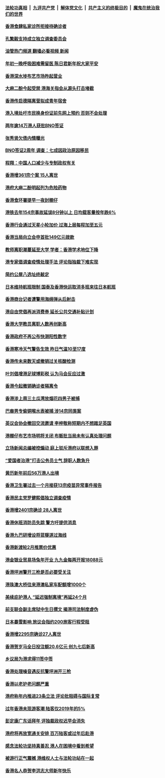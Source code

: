 ####  [法轮功真相](../../../../basic/blob/master/README.md?t=02030812) &nbsp;|&nbsp; [九评共产党](../../../../9ping.md/blob/master/README.md?t=02030812) &nbsp;|&nbsp; [解体党文化](../../../../jtdwh.md/blob/master/README.md?t=02030812)  &nbsp;|&nbsp; [共产主义的终极目的](../../../../gczydzjmd.md/blob/master/README.md?t=02030812) &nbsp;|&nbsp; [魔鬼在统治我们的世界](../../../../mgztzwmdsj.md/blob/master/README.md?t=02030812) 

#### [香港食肆私家诊所拒接待确诊者](../pages/nsc415/n13920483.md?t=02030812) 

#### [孔繁毅支持成立独立调查委员会](../pages/nsc415/n13920476.md?t=02030812) 

#### [油管热门频道 翻墙必看视频 新闻](http://129.146.143.75:81/youtube.html?02030812)

#### [年初一晚呼吸困难需留医 陈日君新年祝大家平安](../pages/nsc415/n13920463.md?t=02030812) 

#### [香港深水埗布艺市场昨起营业](../pages/nsc415/n13920453.md?t=02030812) 

#### [大麻二酚今起受禁 港海关指会从源头打击堵截](../pages/nsc415/n13920443.md?t=02030812) 

#### [香港传启德隔离营拟成青年宿舍](../pages/nsc415/n13920437.md?t=02030812) 

#### [港入境处吁市民换身份证前先网上预约 否则不会处理](../pages/nsc415/n13920431.md?t=02030812) 

#### [两年逾14万港人获批BNO签证](../pages/nsc415/n13920428.md?t=02030812) 

#### [张秀贤欠债内情曝光](../pages/nsc415/n13920421.md?t=02030812) 

#### [BNO签证2周年 调查：七成因政治原因移民](../pages/nsc415/n13919863.md?t=02030812) 

#### [程翔：中国人口减少与专制政权有关](../pages/nsc415/n13920051.md?t=02030812) 

#### [香港增361宗个案 15人离世](../pages/nsc415/n13919697.md?t=02030812) 

#### [港府大麻二酚明起列为危险药物](../pages/nsc415/n13919693.md?t=02030812) 

#### [香港食环署提早一夜封棚仔](../pages/nsc415/n13919672.md?t=02030812) 

#### [港铁去年154宗事故延误8分钟以上 日均载客量按年跌6%](../pages/nsc415/n13919667.md?t=02030812) 

#### [香港行会通过天星小轮加价 过海上层每程加至五元](../pages/nsc415/n13919655.md?t=02030812) 

#### [香港当局向立会申首批149亿元拨款](../pages/nsc415/n13919650.md?t=02030812) 

#### [教师离职潮蔓延至大学 学者：香港学术地位下降](../pages/nsc415/n13919257.md?t=02030812) 

#### [港专家倡调查疫情处理手法 评论指独裁下难实现](../pages/nsc415/n13919254.md?t=02030812) 

#### [简约公屋八选址终敲定](../pages/nsc415/n13919103.md?t=02030812) 

#### [日本维持航班限制 国泰及香港快运取消多班来往日本航班](../pages/nsc415/n13919108.md?t=02030812) 

#### [香港商台记者遭警用海绵弹从后射击](../pages/nsc415/n13919101.md?t=02030812) 

#### [港自由党倡再派消费券 延长公共交通补贴计划](../pages/nsc415/n13919092.md?t=02030812) 

#### [香港大学教员离职人数再创新高](../pages/nsc415/n13919084.md?t=02030812) 

#### [香港政府不再公布快测阳性数字](../pages/nsc415/n13919071.md?t=02030812) 

#### [香港寒冷天气警告生效 昨日气温10至17度](../pages/nsc415/n13918235.md?t=02030812) 

#### [香港传未来数天或撤销过关核酸检测](../pages/nsc415/n13918234.md?t=02030812) 

#### [叶刘倡增港足球博彩税 认为马会反应过激](../pages/nsc415/n13918225.md?t=02030812) 

#### [香港今起撤销确诊者隔离令](../pages/nsc415/n13918214.md?t=02030812) 

#### [香港涉上周三土瓜湾放烟花四男子被捕](../pages/nsc415/n13918221.md?t=02030812) 

#### [巴裔男专偷铜喉水表被捕 涉14宗同类案](../pages/nsc415/n13918194.md?t=02030812) 

#### [英议会协会撤回交流邀请 李梓敬称短期内不想踏足英国](../pages/nsc415/n13918204.md?t=02030812) 

#### [港棚仔布艺市场明将关闭 布贩批当局未有认真处理问题](../pages/nsc415/n13918191.md?t=02030812) 

#### [立场新闻总编被控煽动 庭上驳斥港府以联想入罪](../pages/nsc415/n13917525.md?t=02030812) 

#### [“爱国者治港”打击公务员士气 辞职人数急升](../pages/nsc415/n13916966.md?t=02030812) 

#### [黄历新年前后56万港人出境](../pages/nsc415/n13916443.md?t=02030812) 

#### [香港卫生署过去一个月接获13宗疫苗异常事件报告](../pages/nsc415/n13916442.md?t=02030812) 

#### [香港民主党罗健熙倡独立调查疫情](../pages/nsc415/n13916436.md?t=02030812) 

#### [香港增2401宗确诊 28人离世](../pages/nsc415/n13916426.md?t=02030812) 

#### [香港休班消防员失踪 警方吁提供消息](../pages/nsc415/n13916405.md?t=02030812) 

#### [香港九巴研增设将蓝隧道过海线](../pages/nsc415/n13916396.md?t=02030812) 

#### [香港新渡轮2月推票价优惠](../pages/nsc415/n13916393.md?t=02030812) 

#### [港金银业贸易场兔年开业 九九金每两开报18088元](../pages/nsc415/n13916388.md?t=02030812) 

#### [香港坪洲警开三枪是否必要受关注](../pages/nsc415/n13916384.md?t=02030812) 

#### [港珠澳大桥往来港澳私家车配额增1000个](../pages/nsc415/n13916370.md?t=02030812) 

#### [美续庇护港人 “延迟强制离境”再延24个月](../pages/nsc415/n13916361.md?t=02030812) 

#### [前支联会副主席狱中生日撰文 揭港司法制度虚伪](../pages/nsc415/n13915973.md?t=02030812) 

#### [日本暴雪影响 旅议会指约200旅客行程受阻](../pages/nsc415/n13915732.md?t=02030812) 

#### [香港增2295宗确诊27人离世](../pages/nsc415/n13915725.md?t=02030812) 

#### [香港贺岁马全日投注额20.6亿元 创九七后新高](../pages/nsc415/n13915716.md?t=02030812) 

#### [乡议局为港求得11签中签](../pages/nsc415/n13915696.md?t=02030812) 

#### [香港处理噪音遇反抗警坪洲开三枪](../pages/nsc415/n13915682.md?t=02030812) 

#### [香港以老护老问题严重](../pages/nsc415/n13915666.md?t=02030812) 

#### [港府称年内推进23条立法 评论批阻碍与国际复常](../pages/nsc415/n13915074.md?t=02030812) 

#### [过年香港未现游客潮 陆客仅2019年的5%](../pages/nsc415/n13914334.md?t=02030812) 

#### [彭定康广东话拜年 评独裁政权迟早会消失](../pages/nsc415/n13914036.md?t=02030812) 

#### [港府将再放宽通关安排 百万陆客或过年后赴港](../pages/nsc415/n13914115.md?t=02030812) 

#### [感念法轮功坚持真善忍 港人在困境中看到希望](../pages/nsc415/n13912364.md?t=02030812) 

#### [被游行正气震撼 港维权人士与法轮功站在一起](../pages/nsc415/n13912399.md?t=02030812) 

#### [香港名人恭贺李洪志大师新年快乐](../pages/nsc415/n13912149.md?t=02030812) 

<img src='http://gfw-breaker.win/goodnews/indexes/nsc415.md' width='0px' height='0px'/>
